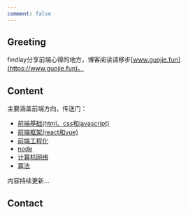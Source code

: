 ```yaml
---
comment: false
---
```


## Greeting
findlay分享前端心得的地方，博客阅读请移步[www.guojie.fun](https://www.guojie.fun)。
## Content
主要涵盖前端方向，传送门：

- [前端基础(html、css和javascript)](blog/basis/)
- [前端框架(react和vue)](blog/framework/)
- [前端工程化](blog/enginerring/)
- [node](blog/node/)
- [计算机网络](blog/cs-network/)
- [算法](blog/algorithm)

内容持续更新...
## Contact
<contactMe />




